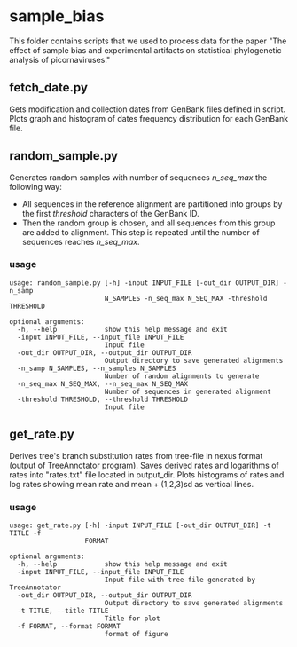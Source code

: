 # sample_bias

This folder contains scripts that we used to process data for the paper "The effect of sample bias and experimental artifacts on statistical phylogenetic analysis of picornaviruses."

## fetch_date.py

Gets modification and collection dates from GenBank files defined in script. Plots graph and histogram of dates frequency distribution for each GenBank file.

## random_sample.py

Generates random samples with number of sequences *n_seq_max* the following way:

* All sequences in the reference alignment are partitioned into groups by
the first *threshold* characters of the GenBank ID.
* Then the random group is chosen, and all sequences from this group are
added to alignment. This step is repeated until the number of sequences reaches
*n_seq_max*.

### usage

```
usage: random_sample.py [-h] -input INPUT_FILE [-out_dir OUTPUT_DIR] -n_samp
                        N_SAMPLES -n_seq_max N_SEQ_MAX -threshold THRESHOLD

optional arguments:
  -h, --help            show this help message and exit
  -input INPUT_FILE, --input_file INPUT_FILE
                        Input file
  -out_dir OUTPUT_DIR, --output_dir OUTPUT_DIR
                        Output directory to save generated alignments
  -n_samp N_SAMPLES, --n_samples N_SAMPLES
                        Number of random alignments to generate
  -n_seq_max N_SEQ_MAX, --n_seq_max N_SEQ_MAX
                        Number of sequences in generated alignment
  -threshold THRESHOLD, --threshold THRESHOLD
                        Input file
```

## get_rate.py

Derives tree's branch substitution rates from tree-file in nexus format (output of TreeAnnotator program). Saves derived rates and logarithms of rates into "rates.txt" file located in output_dir. Plots histograms of rates and log rates showing mean rate and mean + (1,2,3)sd as vertical lines.

### usage

```
usage: get_rate.py [-h] -input INPUT_FILE [-out_dir OUTPUT_DIR] -t TITLE -f
                   FORMAT

optional arguments:
  -h, --help            show this help message and exit
  -input INPUT_FILE, --input_file INPUT_FILE
                        Input file with tree-file generated by TreeAnnotator
  -out_dir OUTPUT_DIR, --output_dir OUTPUT_DIR
                        Output directory to save generated alignments
  -t TITLE, --title TITLE
                        Title for plot
  -f FORMAT, --format FORMAT
                        format of figure
```

